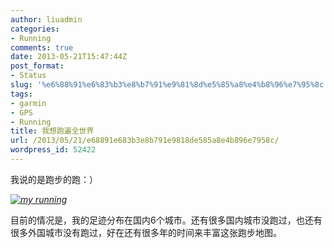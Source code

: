 ```yaml
---
author: liuadmin
categories:
- Running
comments: true
date: 2013-05-21T15:47:44Z
post_format:
- Status
slug: '%e6%88%91%e6%83%b3%e8%b7%91%e9%81%8d%e5%85%a8%e4%b8%96%e7%95%8c'
tags:
- garmin
- GPS
- Running
title: 我想跑遍全世界
url: /2013/05/21/e68891e683b3e8b791e9818de585a8e4b896e7958c/
wordpress_id: 52422
---
```


我说的是跑步的跑：）


_[![my running ](http://cdn1.martinliu.cn/wp-content/uploads/2013/05/Safari.jpg)](http://cdn1.martinliu.cn/wp-content/uploads/2013/05/Safari.jpg)_




目前的情况是，我的足迹分布在国内6个城市。还有很多国内城市没跑过，也还有很多外国城市没有跑过，好在还有很多年的时间来丰富这张跑步地图。
